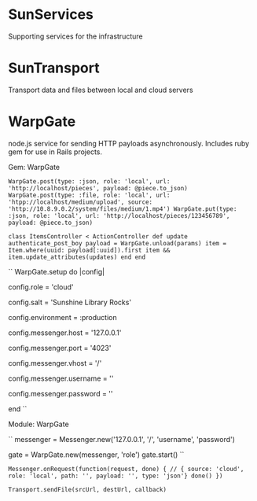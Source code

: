 SunServices
===========

Supporting services for the infrastructure

SunTransport
============
Transport data and files between local and cloud servers

WarpGate
=======
node.js service for sending HTTP payloads asynchronously. Includes ruby gem for use in Rails projects.

Gem: WarpGate

``
WarpGate.post(type: :json, role: 'local', url: 'http://localhost/pieces', payload: @piece.to_json)
WarpGate.post(type: :file, role: 'local', url: 'htpp://localhost/medium/upload', source: 'http://10.8.9.0.2/system/files/medium/1.mp4')
WarpGate.put(type: :json, role: 'local', url: 'http://localhost/pieces/123456789', payload: @piece.to_json)
``

``
class ItemsController < ActionController
  def update
    authenticate_post_boy
    payload = WarpGate.unload(params)
    item = Item.where(uuid: payload[:uuid]).first
    item && item.update_attributes(updates)
  end
end
``

``
WarpGate.setup do |config|

  config.role = 'cloud'

  config.salt = 'Sunshine Library Rocks'

  config.environment = :production

  config.messenger.host = '127.0.0.1'

  config.messenger.port = '4023'

  config.messenger.vhost = '/'

  config.messenger.username = ''

  config.messenger.password = ''

end
``

Module: WarpGate

``
messenger = Messenger.new('127.0.0.1', '/', 'username', 'password')

gate = WarpGate.new(messenger, 'role')
gate.start()
``

``
Messenger.onRequest(function(request, done) {
    // { source: 'cloud', role: 'local', path: '', payload: '', type: 'json'}
    done()
})
``

``
Transport.sendFile(srcUrl, destUrl, callback)
``
